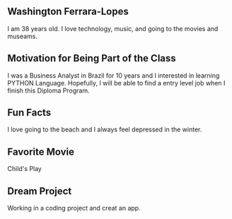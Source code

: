 ## Washington Ferrara-Lopes

I am 38 years old. I love technology, music, and going to the movies and museams.

## Motivation for Being Part of the Class

I was a Business Analyst in Brazil for 10 years and I interested in learning PYTHON Language. Hopefully, I will be able to find a entry level job when I finish this Diploma Program.

## Fun Facts

I love going to the beach and I always feel depressed in the winter.

## Favorite Movie

Child's Play

## Dream Project

Working in a coding project and creat an app.
